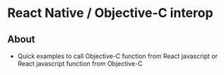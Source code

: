 # React Native / Objective-C interop

## About

* Quick examples to call Objective-C function from React javascript or React javascript function from Objective-C

